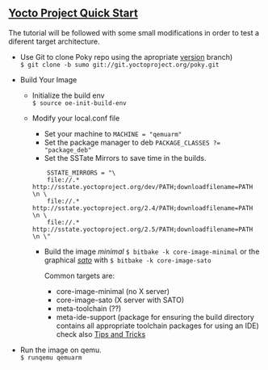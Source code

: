 ## [Yocto Project Quick Start](https://www.yoctoproject.org/docs/2.5/brief-yoctoprojectqs/brief-yoctoprojectqs.html)

The tutorial will be followed with some small modifications in order to test a diferent target architecture.

- Use Git to clone Poky repo using the apropriate [version](https://wiki.yoctoproject.org/wiki/Releases) branch)  
```$ git clone -b sumo git://git.yoctoproject.org/poky.git```
- Build Your Image
    - Initialize the build env  
    ```$ source oe-init-build-env```
    - Modify your local.conf file  
        - Set your machine to ```MACHINE = "qemuarm"```
        - Set the package manager to deb ```PACKAGE_CLASSES ?= "package_deb"```
        - Set the SSTate Mirrors to save time in the builds.  
        
        ```
            SSTATE_MIRRORS = "\
            file://.* http://sstate.yoctoproject.org/dev/PATH;downloadfilename=PATH \n \
            file://.* http://sstate.yoctoproject.org/2.4/PATH;downloadfilename=PATH \n \
            file://.* http://sstate.yoctoproject.org/2.5/PATH;downloadfilename=PATH \n \"
        ```       
        - Build the image  *minimal* ```$ bitbake -k core-image-minimal```  or the graphical [*sato*](https://en.wikipedia.org/wiki/OpenedHand) with ```$ bitbake -k core-image-sato```

            Common targets are:
            - core-image-minimal (no X server)
            - core-image-sato (X server with SATO)
            - meta-toolchain (??)
            - meta-ide-support (package for ensuring the build directory contains all appropriate toolchain packages for using an IDE) check also [Tips and Tricks](https://wiki.yoctoproject.org/wiki/TipsAndTricks/RunningEclipseAgainstBuiltImage)
        
- Run the image on qemu.  
```$ runqemu qemuarm ```